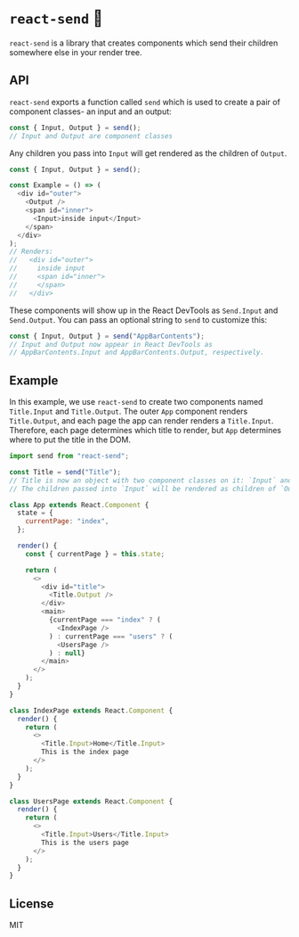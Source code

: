 # `react-send` 📨

`react-send` is a library that creates components which send their children somewhere else in your render tree.

## API

`react-send` exports a function called `send` which is used to create a pair of component classes- an input and an output:

```js
const { Input, Output } = send();
// Input and Output are component classes
```

Any children you pass into `Input` will get rendered as the children of `Output`.

```js
const { Input, Output } = send();

const Example = () => (
  <div id="outer">
    <Output />
    <span id="inner">
      <Input>inside input</Input>
    </span>
  </div>
);
// Renders:
//   <div id="outer">
//     inside input
//     <span id="inner">
//     </span>
//   </div>
```

These components will show up in the React DevTools as `Send.Input` and `Send.Output`. You can pass an optional string to `send` to customize this:

```js
const { Input, Output } = send("AppBarContents");
// Input and Output now appear in React DevTools as
// AppBarContents.Input and AppBarContents.Output, respectively.
```

## Example

In this example, we use `react-send` to create two components named `Title.Input` and `Title.Output`. The outer `App` component renders `Title.Output`, and each page the app can render renders a `Title.Input`. Therefore, each page determines which title to render, but `App` determines where to put the title in the DOM.

```js
import send from "react-send";

const Title = send("Title");
// Title is now an object with two component classes on it: `Input` and `Output`.
// The children passed into `Input` will be rendered as children of `Output`.

class App extends React.Component {
  state = {
    currentPage: "index",
  };

  render() {
    const { currentPage } = this.state;

    return (
      <>
        <div id="title">
          <Title.Output />
        </div>
        <main>
          {currentPage === "index" ? (
            <IndexPage />
          ) : currentPage === "users" ? (
            <UsersPage />
          ) : null}
        </main>
      </>
    );
  }
}

class IndexPage extends React.Component {
  render() {
    return (
      <>
        <Title.Input>Home</Title.Input>
        This is the index page
      </>
    );
  }
}

class UsersPage extends React.Component {
  render() {
    return (
      <>
        <Title.Input>Users</Title.Input>
        This is the users page
      </>
    );
  }
}
```

## License

MIT
